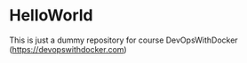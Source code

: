 # HelloWorld

This is just a dummy repository for course DevOpsWithDocker (https://devopswithdocker.com)

